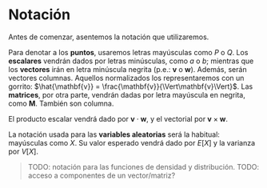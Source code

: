 # Notación

Antes de comenzar, asentemos la notación que utilizaremos.

Para denotar a los **puntos**, usaremos letras mayúsculas como $P$ o $Q$. Los **escalares** vendrán dados por letras minúsculas, como $a$ o $b$; mientras que los **vectores** irán en letra minúscula negrita (p.e.: $\mathbf{v}$ o $\mathbf{w}$). Además, serán vectores columnas. Aquellos normalizados los representaremos con un gorrito: $\hat{\mathbf{v}} = \frac{\mathbf{v}}{\Vert\mathbf{v}\Vert}$. Las **matrices**, por otra parte, vendrán dadas por letra mayúscula en negrita, como $\mathbf{M}$. También son columna.

El producto escalar vendrá dado por $\mathbf{v} \cdot \mathbf{w}$, y el vectorial por $\mathbf{v} \times \mathbf{w}$.

La notación usada para las **variables aleatorias** será la habitual: mayúsculas como $X$. Su valor esperado vendrá dado por $E\left[X\right]$ y la varianza por $V\left[X\right]$.

> TODO: notación para las funciones de densidad y distribución.
> TODO: acceso a componentes de un vector/matriz?